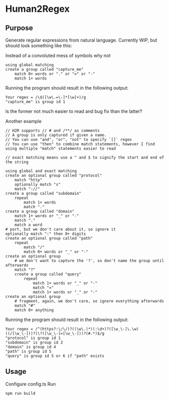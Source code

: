# Human2Regex

## Purpose

Generate regular expressions from natural language. Currently WIP, but should look something like this:

Instead of a convoluted mess of symbols why not

    using global matching
    create a group called "capture_me" 
        match 0+ words or "." or "=" or "-"
        match 1+ words

Running the program should result in the following output:

    Your regex = /\$([\w\.=\-]*[\w]+)/g
    "capture_me" is group id 1

Is the former not much easier to read and bug fix than the latter?

Another example

    // H2R supports // # and /**/ as comments
    // A group is only captured if given a name. 
    // You can use "and", "or", "not" to specify `[]` regex
    // You can use "then" to combine match statements, however I find using multiple "match" statements easier to read

    // exact matching means use a ^ and $ to signify the start and end of the string

    using global and exact matching
    create an optional group called "protocol"
        match "http"
        optionally match "s"
        match "://"
    create a group called "subdomain"
        repeat
            match 1+ words
            match "."
    create a group called "domain"
        match 1+ words or "_" or "-"
        match "."
        match a word
    # port, but we don't care about it, so ignore it
    optionally match ":" then 0+ digits
    create an optional group called "path"
        repeat
            match "/"
            match 0+ words or "_" or "-"
    create an optional group
        # we don't want to capture the '?', so don't name the group until afterwards
        match "?"
        create a group called "query"
            repeat
                match 1+ words or "_" or "-"
                match "="
                match 1+ words or "_" or "-"
    create an optional group
        # fragment, again, we don't care, so ignore everything afterwards
        match "#"
        match 0+ anything

Running the program should result in the following output:

    Your regex = /^(https?:\/\/)?((\w\.)*)(:\d+)?([\w_\-]\.\w)((/[\w_\-]))?(\?([\w_\-]=[\w_\-]))?(#.*)$/g
    "protocol" is group id 1
    "subdomain" is group id 2
    "domain" is group id 4
    "path" is group id 5
    "query" is group id 5 or 6 if "path" exists

## Usage
Configure config.ts
Run

    npm run build

